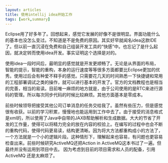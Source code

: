 ```yaml
---
layout: articles
title: 使用intellij idea开始工作
tags: [work,summary]
---
```

Eclipse用了好多年了。回想起来，感觉它发展的好像不是很明显。界面功能什么的基本也没怎么变过。不知道是不是免费的原因。其实好早就闻名idea这款IDE了。但以前一直沉浸在免费和自己组装开发工具的“快感”中。也忘记了是什么起因，就决定转而使用idea开发。事实证明这个选择是对的。
<!--more-->
使用idea一段时间后，最明显的感觉就是开发更顺畅了。无论是从界面的布局，智能的提示，智能的重构，本身的运行速度等等很多方面都要比Eclipse更加的优秀。使用过后会有种爱不释手的感觉。只需要花几天的时间熟悉一下快捷键和常用的工程部署调试之类的操作，就可以进行基本的开发了。官方的文档教程也是相当的完善，相当的易读。目前唯一麻烦的地方就是，由于公司使用的是RTC来进行源码的管理。所以每次同步代码的时候比较麻烦。其他方面基本是零成本。

前些时候领导把接受其他公司订单消息的任务交给我了。虽然有些压力，但是感觉很有收获。以前的学习积累，慢慢地也能运用到工作中去了。由于接受的消息格式是xml的，所以使用了Java中自带的JAXB帮助解析和生成数据。大大的节省了开发的工作量，使得可以将精力完全的放在内容的校验上。在编写的过程中也会不断的重构代码，使得代码更易读，结构更清晰。因为将大方法都重构成小的方法了，一个方法就是一个小的逻辑片段。这种情形下，理解起来也容易，有问题也更容易检查出来。前些时候研究ActiveMQ还把Action in ActiveMQ这本书过了一遍。但最终并没有运用到项目中去。 因为考虑到目前的项目需求和人员的配备，引用ActiveMQ 还是太麻烦了。